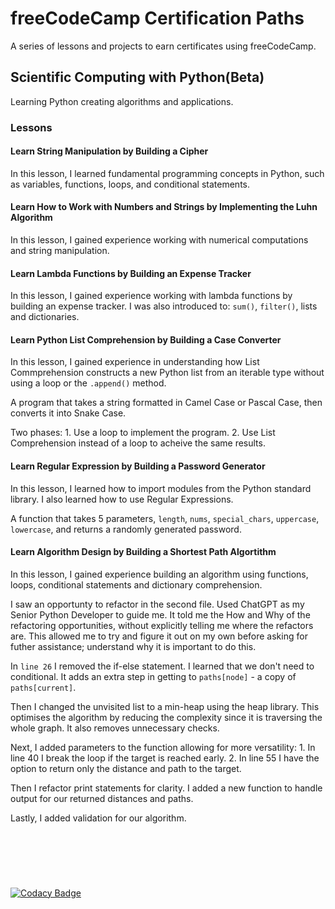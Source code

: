 # freeCodeCamp Certification Paths

A series of lessons and projects to earn certificates using freeCodeCamp.

## Scientific Computing with Python(Beta)

Learning Python creating algorithms and applications.

### Lessons

#### Learn String Manipulation by Building a Cipher

In this lesson, I learned fundamental programming concepts in Python, such as variables, functions, loops, and conditional statements.

#### Learn How to Work with Numbers and Strings by Implementing the Luhn Algorithm

In this lesson, I gained experience working with numerical computations and string manipulation.

#### Learn Lambda Functions by Building an Expense Tracker

In this lesson, I gained experience working with lambda functions by building an
expense tracker. I was also introduced to: `sum()`, `filter()`, lists and dictionaries.

#### Learn Python List Comprehension by Building a Case Converter

In this lesson, I gained experience in understanding how List Commprehension constructs a new Python list from an iterable type without using a loop or the `.append()` method.

A program that takes a string formatted in Camel Case or Pascal Case, then converts it into Snake Case.

Two phases: 1. Use a loop to implement the program. 2. Use List Comprehension instead of a loop to acheive the same results.

#### Learn Regular Expression by Building a Password Generator

In this lesson, I learned how to import modules from the Python standard library. I also learned how to use Regular Expressions.

A function that takes 5 parameters, `length`, `nums`, `special_chars`, `uppercase`, `lowercase`, and returns a randomly generated password.

#### Learn Algorithm Design by Building a Shortest Path Algortithm

In this lesson, I gained experience building an algorithm using functions, loops, conditional statements and dictionary comprehension.

I saw an opportunty to refactor in the second file. Used ChatGPT as my Senior Python Developer to guide me. It told me the How and Why of the refactoring opportunities, without explicitly telling me where the refactors are. This allowed me to try and figure it out on my own before asking for futher assistance; understand why it is important to do this.

In `line 26` I removed the if-else statement. I learned that we don't need to conditional. It adds an extra step in getting to `paths[node]` - a copy of `paths[current]`.

Then I changed the unvisited list to a min-heap using the heap library. This optimises the algorithm by reducing the complexity since it is traversing the whole graph. It also removes unnecessary checks.

Next, I added parameters to the function allowing for more versatility:
    1. In line 40 I break the loop if the target is reached early.
    2. In line 55 I have the option to return only the distance and path to the target.

Then I refactor print statements for clarity. I added a new function to handle output for our returned distances and paths.

Lastly, I added validation for our algorithm.

&nbsp;
---
&nbsp;

[![Codacy Badge](https://app.codacy.com/project/badge/Grade/e63eb68ab6eb43718b20c4e2569579f9)](https://app.codacy.com/gh/sedstan/freeCodeCamp/dashboard?utm_source=gh&utm_medium=referral&utm_content=&utm_campaign=Badge_grade)
